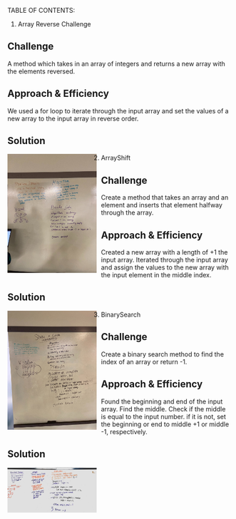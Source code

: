 TABLE OF CONTENTS:
1. Array Reverse Challenge

## Challenge
A method which takes in an array of integers and returns a new array with the elements reversed.

## Approach & Efficiency
We used a for loop to iterate through the input array and set the values of a new array to the input array in reverse order.

## Solution
<img src="./assets/challenge1.jpg"
     alt="White Board Picture"
     style="float: left; margin-right: 10px; width: 200px;" />

2. ArrayShift

## Challenge
Create a method that takes an array and an element and inserts that element halfway through the array.


## Approach & Efficiency
Created a new array with a length of +1 the input array. Iterated through the input array and assign the values to the new array with the input element in the middle index.


## Solution
<img src="./assets/challenge2.jpg"
     alt="White Board Picture"
     style="float: left; margin-right: 10px; width: 200px;" />
     
3. BinarySearch

## Challenge
Create a binary search method to find the index of an array or return -1.


## Approach & Efficiency
Found the beginning and end of the input array. Find the middle. Check if the middle is equal to the input number. if it is not, set the beginning or end to middle +1 or middle -1, respectively.


## Solution
<img src="./assets/challenge3.jpg"
     alt="White Board Picture"
     style="float: left; margin-right: 10px; width: 200px;" />